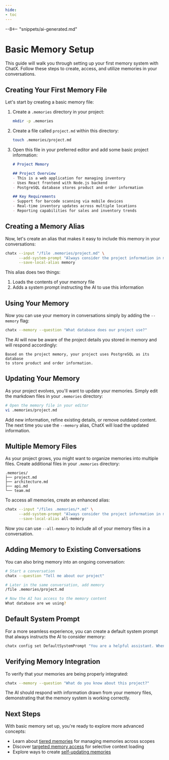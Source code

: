 ```yaml
---
hide:
- toc
---
```


--8<-- "snippets/ai-generated.md"

# Basic Memory Setup

This guide will walk you through setting up your first memory system with ChatX. Follow these steps to create, access, and utilize memories in your conversations.

## Creating Your First Memory File

Let's start by creating a basic memory file:

1. Create a `.memories` directory in your project:

   ```bash
   mkdir -p .memories
   ```

2. Create a file called `project.md` within this directory:

   ```bash
   touch .memories/project.md
   ```

3. Open this file in your preferred editor and add some basic project information:

   ```markdown
   # Project Memory

   ## Project Overview
   - This is a web application for managing inventory
   - Uses React frontend with Node.js backend
   - PostgreSQL database stores product and order information

   ## Key Requirements
   - Support for barcode scanning via mobile devices
   - Real-time inventory updates across multiple locations
   - Reporting capabilities for sales and inventory trends
   ```

## Creating a Memory Alias

Now, let's create an alias that makes it easy to include this memory in your conversations:

```bash
chatx --input "/file .memories/project.md" \
      --add-system-prompt "Always consider the project information in memory when answering questions. Refer to details from memory when relevant." \
      --save-local-alias memory
```

This alias does two things:
1. Loads the contents of your memory file
2. Adds a system prompt instructing the AI to use this information

## Using Your Memory

Now you can use your memory in conversations simply by adding the `--memory` flag:

```bash
chatx --memory --question "What database does our project use?"
```

The AI will now be aware of the project details you stored in memory and will respond accordingly:

```
Based on the project memory, your project uses PostgreSQL as its database
to store product and order information.
```

## Updating Your Memory

As your project evolves, you'll want to update your memories. Simply edit the markdown files in your `.memories` directory:

```bash
# Open the memory file in your editor
vi .memories/project.md
```

Add new information, refine existing details, or remove outdated content. The next time you use the `--memory` alias, ChatX will load the updated information.

## Multiple Memory Files

As your project grows, you might want to organize memories into multiple files. Create additional files in your `.memories` directory:

```
.memories/
├── project.md
├── architecture.md
├── api.md
└── team.md
```

To access all memories, create an enhanced alias:

```bash
chatx --input "/files .memories/*.md" \
      --add-system-prompt "Always consider the project information in memory when answering questions. Refer to details from memory when relevant." \
      --save-local-alias all-memory
```

Now you can use `--all-memory` to include all of your memory files in a conversation.

## Adding Memory to Existing Conversations

You can also bring memory into an ongoing conversation:

```bash
# Start a conversation
chatx --question "Tell me about our project"

# Later in the same conversation, add memory
/file .memories/project.md

# Now the AI has access to the memory content
What database are we using?
```

## Default System Prompt

For a more seamless experience, you can create a default system prompt that always instructs the AI to consider memory:

```bash
chatx config set DefaultSystemPrompt "You are a helpful assistant. When provided with information from memory files, always consider this information in your responses. Refer to specific details from memory when relevant." --local
```

## Verifying Memory Integration

To verify that your memories are being properly integrated:

```bash
chatx --memory --question "What do you know about this project?"
```

The AI should respond with information drawn from your memory files, demonstrating that the memory system is working correctly.

## Next Steps

With basic memory set up, you're ready to explore more advanced concepts:

- Learn about [tiered memories](tiered-memories.md) for managing memories across scopes
- Discover [targeted memory access](targeted-access.md) for selective context loading
- Explore ways to create [self-updating memories](self-updating.md)